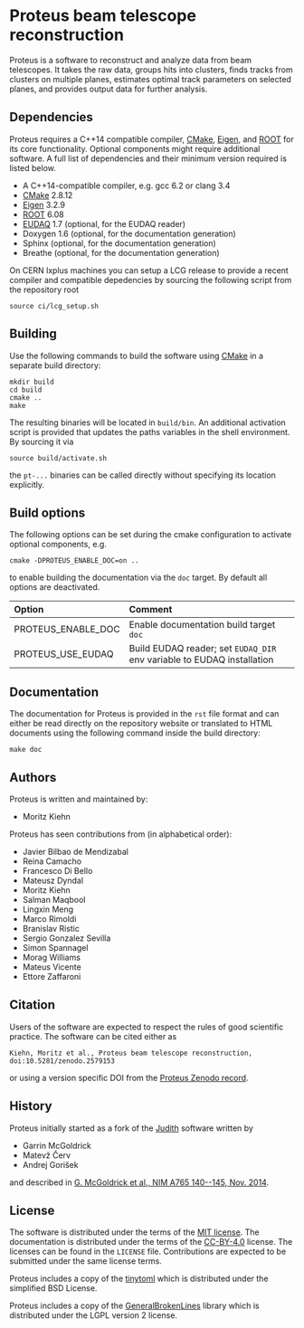 Proteus beam telescope reconstruction
=====================================

Proteus is a software to reconstruct and analyze data from beam
telescopes. It takes the raw data, groups hits into clusters, finds
tracks from clusters on multiple planes, estimates optimal track
parameters on selected planes, and provides output data for further
analysis.

Dependencies
------------

Proteus requires a C++14 compatible compiler, [CMake][cmake], [Eigen][eigen],
and [ROOT][root] for its core functionality. Optional components might require
additional software. A full list of dependencies and their minimum version
required is listed below.

*   A C++14-compatible compiler, e.g. gcc 6.2 or clang 3.4
*   [CMake][cmake] 2.8.12
*   [Eigen][eigen] 3.2.9
*   [ROOT][root] 6.08
*   [EUDAQ][eudaq] 1.7 (optional, for the EUDAQ reader)
*   Doxygen 1.6 (optional, for the documentation generation)
*   Sphinx (optional, for the documentation generation)
*   Breathe (optional, for the documentation generation)

On CERN lxplus machines you can setup a LCG release to provide a recent
compiler and compatible depedencies by sourcing the following script
from the repository root

    source ci/lcg_setup.sh

Building
--------

Use the following commands to build the software using [CMake][cmake] in a
separate build directory:

    mkdir build
    cd build
    cmake ..
    make

The resulting binaries will be located in `build/bin`. An additional
activation script is provided that updates the paths variables in the shell
environment. By sourcing it via

    source build/activate.sh

the `pt-...` binaries can be called directly without specifying its location
explicitly.

Build options
-------------

The following options can be set during the cmake configuration to activate
optional components, e.g.

    cmake -DPROTEUS_ENABLE_DOC=on ..

to enable building the documentation via the `doc` target. By default all
options are deactivated.

| Option             | Comment |
| :----------------- | :------ |
| PROTEUS_ENABLE_DOC | Enable documentation build target `doc`
| PROTEUS_USE_EUDAQ  | Build EUDAQ reader; set `EUDAQ_DIR` env variable to EUDAQ installation

Documentation
-------------

The documentation for Proteus is provided in the `rst` file format and can
either be read directly on the repository website or translated to HTML
documents using the following command inside the build directory:

    make doc

Authors
-------

Proteus is written and maintained by:

*   Moritz Kiehn

Proteus has seen contributions from (in alphabetical order):

*   Javier Bilbao de Mendizabal
*   Reina Camacho
*   Francesco Di Bello
*   Mateusz Dyndal
*   Moritz Kiehn
*   Salman Maqbool
*   Lingxin Meng
*   Marco Rimoldi
*   Branislav Ristic
*   Sergio Gonzalez Sevilla
*   Simon Spannagel
*   Morag Williams
*   Mateus Vicente
*   Ettore Zaffaroni

Citation
--------

Users of the software are expected to respect the rules of good
scientific practice. The software can be cited either as

    Kiehn, Moritz et al., Proteus beam telescope reconstruction, doi:10.5281/zenodo.2579153

or using a version specific DOI from the
[Proteus Zenodo record][proteus-zenodo].

History
-------

Proteus initially started as a fork of the [Judith][judith-sw] software
written by

*   Garrin McGoldrick
*   Matevž Červ
*   Andrej Gorišek

and described in
[G. McGoldrick et al., NIM A765 140--145, Nov. 2014][judith-paper2014].

License
-------

The software is distributed under the terms of the
[MIT license][license-mit]. The documentation is distributed under the
terms of the [CC-BY-4.0][license-ccby4] license.  The licenses can be
found in the `LICENSE` file. Contributions are expected to be submitted
under the same license terms.

Proteus includes a copy of the [tinytoml][tinytoml] which is distributed under
the simplified BSD License.

Proteus includes a copy of the [GeneralBrokenLines][gbl] library which is
distributed under the LGPL version 2 license.


[cmake]: http://www.cmake.org
[eigen]: http://eigen.tuxfamily.org
[eudaq]: http://eudaq.github.io
[gbl]: https://www.terascale.de/wiki/generalbrokenlines
[judith-sw]: https://github.com/gmcgoldr/judith
[judith-paper2014]: http://dx.doi.org/10.1016/j.nima.2014.05.033
[license-bsd]: https://spdx.org/licenses/BSD-2-Clause.html
[license-ccby4]: https://creativecommons.org/licenses/by/4.0/
[license-mit]: https://spdx.org/licenses/MIT.html
[proteus-zenodo]: https://zenodo.org/record/2579153
[root]: https://root.cern.ch
[tinytoml]: https://github.com/mayah/tinytoml

